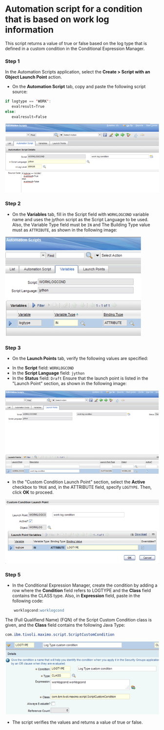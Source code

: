 # Automation script for a condition that is based on work log information

This script returns a value of true or false based on the log type that is defined in a custom condition in the Conditional Expression Manager.

### Step 1

In the Automation Scripts application, select the **Create > Script with an Object Launch Point** action.

* On the **Automation Script** tab, copy and paste the following script source:
```kotlin
if logtype == 'WORK':
   evalresult=True
else:
   evalresult=False
```

![Work Flow Condition](sample04/pic1.png)

### Step 2

* On the **Variables** tab, fill in the Script field with <code>WORKLOGCOND</code> variable name and uses the jython script as the Script Language to be used. Also, the Variable Type field must be <code>IN</code> and The Building Type value must as <code>ATTRIBUTE</code>, as shown in the following image: 


![Work Flow Condition](sample04/pic2.png)

### Step 3

* On the **Launch Points** tab, verify the following values are specified: 
- In the **Script** field: <code>WORKLOGCOND</code>
- In the **Script Language** field: <code>jython</code>
- In the **Status** field: <code>Draft</code>
Ensure that the launch point is listed in the "Launch Point" section, as shown in the following image:

![Work Flow Condition](sample04/pic3.png)

* In the "Custom Condition Launch Point" section, select the **Active** checkbox to <code>TRUE</code> and, in the ATTRIBUTE field, specify <code>LOGTYPE</code>. Then, click **OK** to proceed. 

![Work Flow Condition](sample04/pic4.png)

### Step 5

* In the Conditional Expression Manager, create the condition by adding a row where the **Condition** field refers to LOGTYPE and the **Class** field contains the CLASS type. Also, in **Expression** field, paste in the following code:

```SQL
    worklogcond:worklogcond
```
The (Full Qualifiend Name) (FQN) of the Script Custom Condition class is given, and the **Class** field contains the following Java Type:

```java
com.ibm.tivoli.maximo.script.ScriptCustomCondition
```

![Work Flow Condition](sample04/pic5.png)

* The script verifies the values and returns a value of true or false. 
